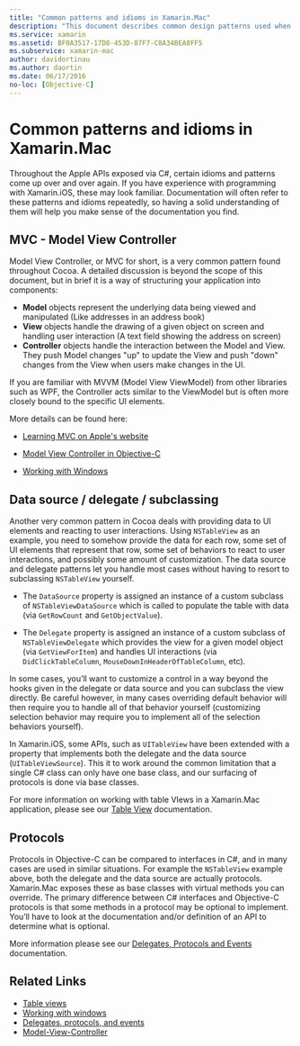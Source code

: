 ```yaml
---
title: "Common patterns and idioms in Xamarin.Mac"
description: "This document describes common design patterns used when building Xamarin.Mac apps. It discusses the model-view-controller pattern, the data source and delegate patterns, and protocols."
ms.service: xamarin
ms.assetid: BF0A3517-17D8-453D-87F7-C8A34BEA8FF5
ms.subservice: xamarin-mac
author: davidortinau
ms.author: daortin
ms.date: 06/17/2016
no-loc: [Objective-C]
---
```


# Common patterns and idioms in Xamarin.Mac

Throughout the Apple APIs exposed via C#, certain idioms and patterns come up over and over again. If you have experience with programming with Xamarin.iOS, these may look familiar. Documentation will often refer to these patterns and idioms repeatedly, so having a solid understanding of them will help you make sense of the documentation you find.

## MVC - Model View Controller

Model View Controller, or MVC for short, is a very common pattern found throughout Cocoa. A detailed discussion is beyond the scope of this document, but in brief it is a way of structuring your application into components:

- **Model** objects represent the underlying data being viewed and manipulated (Like addresses in an address book)
- **View** objects handle the drawing of a given object on screen and handling user interaction (A text field showing the address on screen)
- **Controller** objects handle the interaction between the Model and View. They push Model changes "up" to update the View and push "down" changes from the View when users make changes in the UI.

If you are familiar with MVVM (Model View ViewModel) from other libraries such as WPF, the Controller acts similar to the ViewModel but is often more closely bound to the specific UI elements.

More details can be found here:

- [Learning MVC on Apple's website](https://developer.apple.com/library/ios/documentation/general/conceptual/devpedia-cocoacore/MVC.html)

- [Model View Controller in Objective-C](https://developer.apple.com/library/ios/documentation/general/conceptual/CocoaEncyclopedia/Model-View-Controller/Model-View-Controller.html)
- [Working with Windows](~/mac/user-interface/window.md)

## Data source / delegate / subclassing

Another very common pattern in Cocoa deals with providing data to UI elements and reacting to user interactions. Using `NSTableView` as an example, you need to somehow provide the data for each row, some set of UI elements that represent that row, some set of behaviors to react to user interactions, and possibly some amount of customization. The data source and delegate patterns let you handle most cases without having to resort to subclassing `NSTableView` yourself.

- The `DataSource` property is assigned an instance of a custom subclass of `NSTableViewDataSource` which is called to populate the table with data (via `GetRowCount` and `GetObjectValue`).

- The `Delegate` property is assigned an instance of a custom subclass of `NSTableViewDelegate` which provides the view for a given model object (via `GetViewForItem`) and handles UI interactions (via `DidClickTableColumn`, `MouseDownInHeaderOfTableColumn`, etc).

In some cases, you’ll want to customize a control in a way beyond the hooks given in the delegate or data source and you can subclass the view directly. Be careful however, in many cases overriding default behavior will then require you to handle all of that behavior yourself (customizing selection behavior may require you to implement all of the selection behaviors yourself).

In Xamarin.iOS, some APIs, such as `UITableView` have been extended with a property that implements both the delegate and the data source (`UITableViewSource`). This it to work around the common limitation that a single C# class can only have one base class, and our surfacing of protocols is done via base classes.

For more information on working with table VIews in a Xamarin.Mac application, please see our [Table View](~/mac/user-interface/table-view.md) documentation.

## Protocols

Protocols in Objective-C can be compared to interfaces in C#, and in many cases are used in similar situations. For example the `NSTableView` example above, both the delegate and the data source are actually protocols. Xamarin.Mac exposes these as  base classes with virtual methods you can override. The primary difference between C# interfaces and Objective-C protocols is that some methods in a protocol may be optional to implement. You’ll have to look at the documentation and/or definition of an API to determine what is optional.

More information please see our [Delegates, Protocols and Events](~/ios/app-fundamentals/delegates-protocols-and-events.md) documentation.

## Related Links

- [Table views](~/mac/user-interface/table-view.md)
- [Working with windows](~/mac/user-interface/window.md)
- [Delegates, protocols, and events](~/ios/app-fundamentals/delegates-protocols-and-events.md)
- [Model-View-Controller](https://developer.apple.com/library/ios/documentation/general/conceptual/CocoaEncyclopedia/Model-View-Controller/Model-View-Controller.html)
